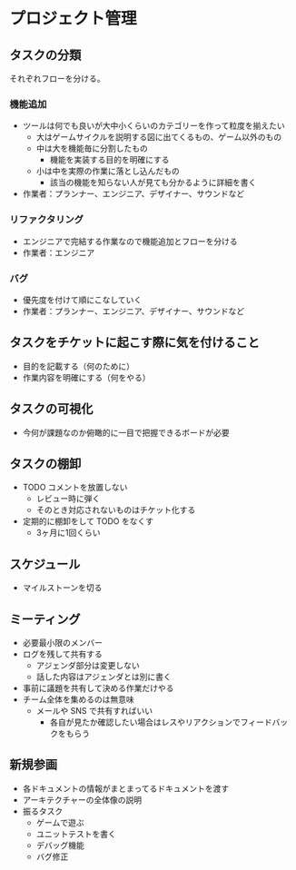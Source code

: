 # プロジェクト管理

## タスクの分類
それぞれフローを分ける。

### 機能追加
- ツールは何でも良いが大中小くらいのカテゴリーを作って粒度を揃えたい
  - 大はゲームサイクルを説明する図に出てくるもの、ゲーム以外のもの
  - 中は大を機能毎に分割したもの
    - 機能を実装する目的を明確にする
  - 小は中を実際の作業に落とし込んだもの
    - 該当の機能を知らない人が見ても分かるように詳細を書く
- 作業者：プランナー、エンジニア、デザイナー、サウンドなど

### リファクタリング
- エンジニアで完結する作業なので機能追加とフローを分ける
- 作業者：エンジニア

### バグ
- 優先度を付けて順にこなしていく
- 作業者：プランナー、エンジニア、デザイナー、サウンドなど


## タスクをチケットに起こす際に気を付けること
- 目的を記載する（何のために）
- 作業内容を明確にする（何をやる）


## タスクの可視化
- 今何が課題なのか俯瞰的に一目で把握できるボードが必要


## タスクの棚卸
- TODO コメントを放置しない
  - レビュー時に弾く
  - そのとき対応されないものはチケット化する
- 定期的に棚卸をして TODO をなくす
  - 3ヶ月に1回くらい


## スケジュール
- マイルストーンを切る


## ミーティング
- 必要最小限のメンバー
- ログを残して共有する
  - アジェンダ部分は変更しない
  - 話した内容はアジェンダとは別に書く
- 事前に議題を共有して決める作業だけやる
- チーム全体を集めるのは無意味
  - メールや SNS で共有すればいい
    - 各自が見たか確認したい場合はレスやリアクションでフィードバックをもらう


## 新規参画
- 各ドキュメントの情報がまとまってるドキュメントを渡す
- アーキテクチャーの全体像の説明
- 振るタスク
  - ゲームで遊ぶ
  - ユニットテストを書く
  - デバッグ機能
  - バグ修正
